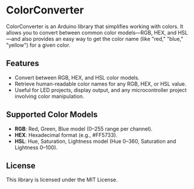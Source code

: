 # ColorConverter
ColorConverter is an Arduino library that simplifies working with colors. It allows you to convert between common color models—RGB, HEX, and HSL—and also provides an easy way to get the color name (like "red," "blue," "yellow") for a given color.

## Features
* Convert between RGB, HEX, and HSL color models.
* Retrieve human-readable color names for any RGB, HEX, or HSL value.
* Useful for LED projects, display output, and any microcontroller project involving color manipulation.

## Supported Color Models
* **RGB**: Red, Green, Blue model (0–255 range per channel).
* **HEX**: Hexadecimal format (e.g., #FF5733).
* **HSL**: Hue, Saturation, Lightness model (Hue 0–360, Saturation and Lightness 0–100).

## License
This library is licensed under the MIT License.
